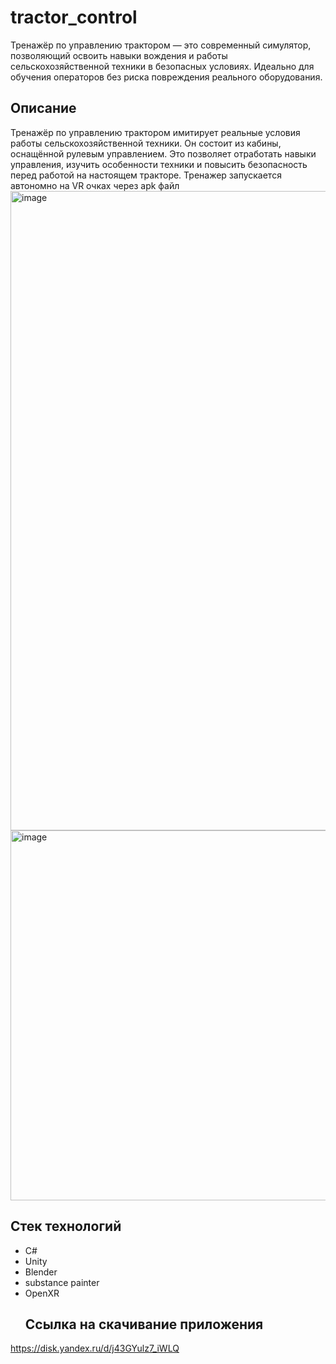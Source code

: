 # tractor_control
Тренажёр по управлению трактором — это современный симулятор, позволяющий освоить навыки вождения и работы сельскохозяйственной техники в безопасных условиях. Идеально для обучения операторов без риска повреждения реального оборудования.
## Описание
Тренажёр по управлению трактором имитирует реальные условия работы сельскохозяйственной техники. Он состоит из кабины, оснащённой рулевым управлением. Это позволяет отработать навыки управления, изучить особенности техники и повысить безопасность перед работой на настоящем тракторе. Тренажер запускается автономно на VR очках через apk файл
<img width="1022" height="1023" alt="image" src="https://github.com/user-attachments/assets/b28e3547-72bc-4a06-9508-8bb8a47d4bfb" />
<img width="1280" height="592" alt="image" src="https://github.com/user-attachments/assets/7e369b63-cd68-4b32-a9a8-bc2b8a0a7f62" />
## Стек технологий
- C#
- Unity
- Blender
- substance painter
- OpenXR
  ## Ссылка на скачивание приложения
https://disk.yandex.ru/d/j43GYulz7_iWLQ
